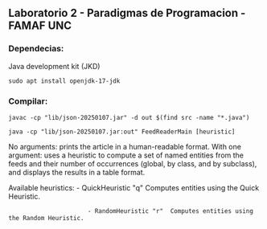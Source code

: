 ## Laboratorio 2 - Paradigmas de Programacion - FAMAF UNC

### Dependecias:
Java development kit (JKD)

`sudo apt install openjdk-17-jdk`

### Compilar:


`javac -cp "lib/json-20250107.jar" -d out $(find src -name "*.java")`


`java -cp "lib/json-20250107.jar:out" FeedReaderMain [heuristic]`


No arguments: prints the article in a human-readable format.
With one argument: uses a heuristic to compute a set of named entities from the feeds and their number of occurrences (global, by class, and by subclass), and displays the results in a table format.


Available heuristics:
                          - QuickHeuristic  "q"  Computes entities using the Quick Heuristic.


                          - RandomHeuristic "r"  Computes entities using the Random Heuristic.


